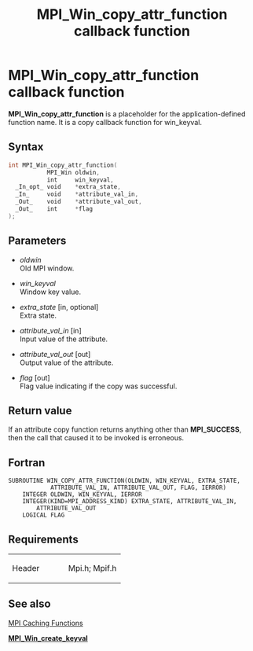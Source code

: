 ﻿---
title: MPI_Win_copy_attr_function callback function
TOCTitle: MPI_Win_copy_attr_function callback function
ms:assetid: 4866238c-2fd2-43ee-938f-c36ca0ca0806
ms:mtpsurl: https://msdn.microsoft.com/en-us/library/Dn520595(v=VS.85)
ms:contentKeyID: 59361066
ms.date: 03/28/2018
mtps_version: v=VS.85
f1_keywords:
- mpi/MPI_Win_copy_attr_function
- mpi/WIN_COPY_ATTR_FUNCTION
- MPI_Win_copy_attr_function
- mpif/MPI_Win_copy_attr_function
- mpif/WIN_COPY_ATTR_FUNCTION
- WIN_COPY_ATTR_FUNCTION
dev_langs:
- C++
- C
---

# MPI\_Win\_copy\_attr\_function callback function

**MPI\_Win\_copy\_attr\_function** is a placeholder for the application-defined function name. It is a copy callback function for win_keyval.

## Syntax

``` c++
int MPI_Win_copy_attr_function(
           MPI_Win oldwin,
           int     win_keyval,
  _In_opt_ void    *extra_state,
  _In_     void    *attribute_val_in,
  _Out_    void    *attribute_val_out,
  _Out_    int     *flag
);
```

## Parameters

  - *oldwin*  
    Old MPI window.

  - *win\_keyval*  
    Window key value.

  - *extra\_state* \[in, optional\]  
    Extra state.

  - *attribute\_val\_in* \[in\]  
    Input value of the attribute.

  - *attribute\_val\_out* \[out\]  
    Output value of the attribute.

  - *flag* \[out\]  
    Flag value indicating if the copy was successful.

## Return value

If an attribute copy function returns anything other than **MPI\_SUCCESS**, then the call that caused it to be invoked is erroneous.

## Fortran

    SUBROUTINE WIN_COPY_ATTR_FUNCTION(OLDWIN, WIN_KEYVAL, EXTRA_STATE,
                ATTRIBUTE_VAL_IN, ATTRIBUTE_VAL_OUT, FLAG, IERROR)
        INTEGER OLDWIN, WIN_KEYVAL, IERROR
        INTEGER(KIND=MPI_ADDRESS_KIND) EXTRA_STATE, ATTRIBUTE_VAL_IN,
            ATTRIBUTE_VAL_OUT
        LOGICAL FLAG

## Requirements

<table>
<colgroup>
<col style="width: 50%" />
<col style="width: 50%" />
</colgroup>
<tbody>
<tr class="odd">
<td><p>Header</p></td>
<td>Mpi.h;
Mpif.h</td>
</tr>
</tbody>
</table>


## See also

[MPI Caching Functions](mpi-caching-functions.md)

[**MPI\_Win\_create\_keyval**](mpi-win-create-keyval-function.md)


